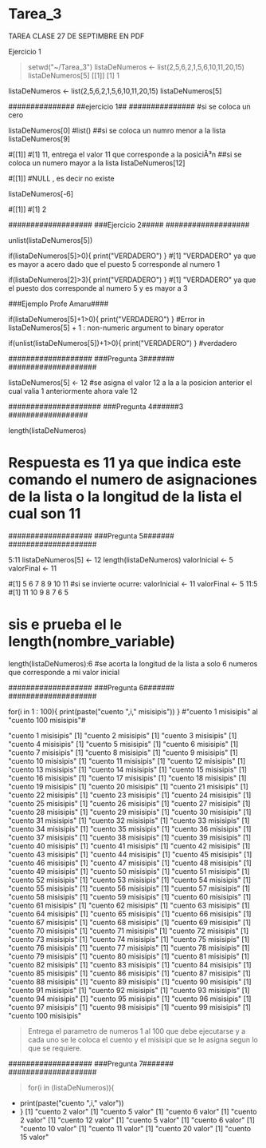 # Tarea_3
TAREA CLASE 27 DE SEPTIMBRE EN PDF

Ejercicio 1

> setwd("~/Tarea_3")
> listaDeNumeros <- list(2,5,6,2,1,5,6,10,11,20,15)
> listaDeNumeros[5]
[[1]]
[1] 1

listaDeNumeros <- list(2,5,6,2,1,5,6,10,11,20,15)
listaDeNumeros[5]

###############
##ejercicio 1##
###############
#si se coloca un cero

listaDeNumeros[0]
#list()
##si se coloca un numro menor a la lista
listaDeNumeros[9]

#[[1]]
#[1] 11, entrega el valor 11 que corresponde a la posiciÃ³n 
##si se coloca un numero mayor a la lista
listaDeNumeros[12]

#[[1]]
#NULL , es decir no existe

listaDeNumeros[-6]

#[[1]]
#[1] 2


###################
###Ejercicio 2#####
###################

unlist(listaDeNumeros[5])

if(listaDeNumeros[5]>0){
  print("VERDADERO")
}
#[1] "VERDADERO" ya que es mayor a acero dado que el puesto 5 corresponde al numero 1 

if(listaDeNumeros[2]>3){
  print("VERDADERO")
}
#[1] "VERDADERO" ya que el puesto dos corresponde al numero 5 y es mayor a 3

###Ejemplo Profe Amaru####

if(listaDeNumeros[5]+1>0){
  print("VERDADERO")
}
#Error in listaDeNumeros[5] + 1 : non-numeric argument to binary operator

if(unlist(listaDeNumeros[5])+1>0){
  print("VERDADERO")
}
#verdadero 

###################
###Pregunta 3#######
####################

listaDeNumeros[5] <- 12
#se asigna el valor 12 a la a la posicion anterior el cual valia 1 anteriormente ahora vale 12

#####################
###Pregunta 4######3
##################

length(listaDeNumeros)
# Respuesta es 11 ya que indica este comando el numero de asignaciones de la lista o la longitud de la lista el cual son 11

###################
###Pregunta 5#######
####################

5:11
listaDeNumeros[5] <- 12
length(listaDeNumeros)
valorInicial <- 5 
valorFinal <- 11

#[1]  5  6  7  8  9 10 11
#si se invierte ocurre:
valorInicial <- 11 
valorFinal <- 5
11:5
#[1] 11 10  9  8  7  6  5

# sis e prueba el le length(nombre_variable)
length(listaDeNumeros):6
#se acorta la longitud de la lista a solo 6 numeros  que corresponde a mi valor inicial

###################
###Pregunta 6#######
####################

for(i in 1 : 100){
  print(paste("cuento ",i," misisipis"))
}
#"cuento  1  misisipis" al "cuento  100  misisipis"#

"cuento  1  misisipis"
[1] "cuento  2  misisipis"
[1] "cuento  3  misisipis"
[1] "cuento  4  misisipis"
[1] "cuento  5  misisipis"
[1] "cuento  6  misisipis"
[1] "cuento  7  misisipis"
[1] "cuento  8  misisipis"
[1] "cuento  9  misisipis"
[1] "cuento  10  misisipis"
[1] "cuento  11  misisipis"
[1] "cuento  12  misisipis"
[1] "cuento  13  misisipis"
[1] "cuento  14  misisipis"
[1] "cuento  15  misisipis"
[1] "cuento  16  misisipis"
[1] "cuento  17  misisipis"
[1] "cuento  18  misisipis"
[1] "cuento  19  misisipis"
[1] "cuento  20  misisipis"
[1] "cuento  21  misisipis"
[1] "cuento  22  misisipis"
[1] "cuento  23  misisipis"
[1] "cuento  24  misisipis"
[1] "cuento  25  misisipis"
[1] "cuento  26  misisipis"
[1] "cuento  27  misisipis"
[1] "cuento  28  misisipis"
[1] "cuento  29  misisipis"
[1] "cuento  30  misisipis"
[1] "cuento  31  misisipis"
[1] "cuento  32  misisipis"
[1] "cuento  33  misisipis"
[1] "cuento  34  misisipis"
[1] "cuento  35  misisipis"
[1] "cuento  36  misisipis"
[1] "cuento  37  misisipis"
[1] "cuento  38  misisipis"
[1] "cuento  39  misisipis"
[1] "cuento  40  misisipis"
[1] "cuento  41  misisipis"
[1] "cuento  42  misisipis"
[1] "cuento  43  misisipis"
[1] "cuento  44  misisipis"
[1] "cuento  45  misisipis"
[1] "cuento  46  misisipis"
[1] "cuento  47  misisipis"
[1] "cuento  48  misisipis"
[1] "cuento  49  misisipis"
[1] "cuento  50  misisipis"
[1] "cuento  51  misisipis"
[1] "cuento  52  misisipis"
[1] "cuento  53  misisipis"
[1] "cuento  54  misisipis"
[1] "cuento  55  misisipis"
[1] "cuento  56  misisipis"
[1] "cuento  57  misisipis"
[1] "cuento  58  misisipis"
[1] "cuento  59  misisipis"
[1] "cuento  60  misisipis"
[1] "cuento  61  misisipis"
[1] "cuento  62  misisipis"
[1] "cuento  63  misisipis"
[1] "cuento  64  misisipis"
[1] "cuento  65  misisipis"
[1] "cuento  66  misisipis"
[1] "cuento  67  misisipis"
[1] "cuento  68  misisipis"
[1] "cuento  69  misisipis"
[1] "cuento  70  misisipis"
[1] "cuento  71  misisipis"
[1] "cuento  72  misisipis"
[1] "cuento  73  misisipis"
[1] "cuento  74  misisipis"
[1] "cuento  75  misisipis"
[1] "cuento  76  misisipis"
[1] "cuento  77  misisipis"
[1] "cuento  78  misisipis"
[1] "cuento  79  misisipis"
[1] "cuento  80  misisipis"
[1] "cuento  81  misisipis"
[1] "cuento  82  misisipis"
[1] "cuento  83  misisipis"
[1] "cuento  84  misisipis"
[1] "cuento  85  misisipis"
[1] "cuento  86  misisipis"
[1] "cuento  87  misisipis"
[1] "cuento  88  misisipis"
[1] "cuento  89  misisipis"
[1] "cuento  90  misisipis"
[1] "cuento  91  misisipis"
[1] "cuento  92  misisipis"
[1] "cuento  93  misisipis"
[1] "cuento  94  misisipis"
[1] "cuento  95  misisipis"
[1] "cuento  96  misisipis"
[1] "cuento  97  misisipis"
[1] "cuento  98  misisipis"
[1] "cuento  99  misisipis"
[1] "cuento  100  misisipis"
> Entrega el parametro de numeros 1 al 100 que debe ejecutarse y a cada uno se le coloca el cuento y el misisipi que se le asigna segun lo que se requiere.


###################
###Pregunta 7#######
####################

> for(i in (listaDeNumeros)){
+   print(paste("cuento ",i," valor"))
+ }
[1] "cuento  2  valor"
[1] "cuento  5  valor"
[1] "cuento  6  valor"
[1] "cuento  2  valor"
[1] "cuento  12  valor"
[1] "cuento  5  valor"
[1] "cuento  6  valor"
[1] "cuento  10  valor"
[1] "cuento  11  valor"
[1] "cuento  20  valor"
[1] "cuento  15  valor"






